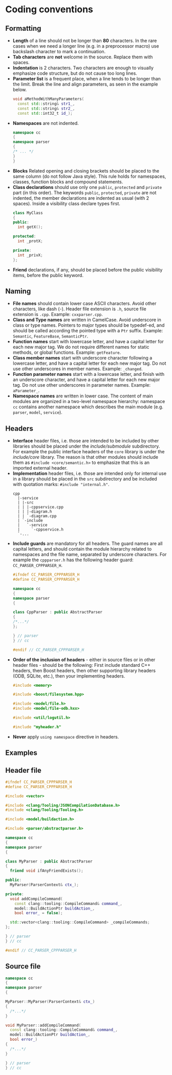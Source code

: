 Coding conventions
=================

Formatting
----------

- **Length** of a line should not be longer than **80** characters. In the rare
  cases when we need a longer line (e.g. in a preprocessor macro) use backslash
  character to mark a continuation.
- **Tab characters** are **not** welcome in the source. Replace them with
  spaces.
- **Indentation** is 2 characters. Two characters are enough to visually
  emphasize code structure, but do not cause too long lines.
- **Parameter list** is a frequent place, when a line tends to be longer than
  the limit. Break the line and align parameters, as seen in the example below.
  ```cpp
  void aMethodWithManyParameters(
    const std::string& str1_,
    const std::string& str2_,
    const std::int32_t id_);
  ```
- **Namespaces** are not indented.
  ```cpp
  namespace cc
  {
  namespace parser
  {
  /* ... */
  }
  }
  ```
- **Blocks** Related opening and closing brackets should be placed to the same
  column (do not follow Java style). This rule holds for namespaces, classes,
  function blocks and compound statements.
- **Class declarations** should use only one `public`, `protected` and
  `private` part (in this order). The keywords `public`, `protected`,
  `private` are not indented, the member declarations are indented as usual
  (with 2 spaces). Inside a visibility class declare types first.
  ```cpp
  class MyClass
  {
  public:
    int getX();

  protected:
    int _protX;

  private:
    int _privX;
  };
  ```
- **Friend** declarations, if any, should be placed before the public
  visibility items, before the public keyword.

Naming
------

- **File names** should contain lower case ASCII characters. Avoid other
  characters, like dash (-). Header file extension is `.h`, source file
  extension is `.cpp`. Example: `cxxparser.cpp`.
- **Class and Type names** are written in CamelCase. Avoid underscore in class
  or type names. Pointers to major types should be typedef-ed, and should be
  called according the pointed type with a `Ptr` suffix. Example: `Semantic`,
  `FeatureBase`, `SemanticPtr`.
- **Function names** start with lowercase letter, and have a capital letter for
  each new major tag. We do not require different names for static methods, or
  global functions. Example: `getFeature`.
- **Class member names** start with underscore character following a lowercase
  letter, and have a capital letter for each new major tag. Do not use other
  underscores in member names. Example: `_changed`.
- **Function parameter names** start with a lowercase letter, and finish with
  an underscore character, and have a capital letter for each new major tag. Do
  not use other underscores in parameter names. Example: `aParameter_`.
- **Namespace names** are written in lower case. The content of main modules
  are organized in a two-level namespace hierarchy: namespace `cc` contains
  another namespace which describes the main module (e.g. `parser`, `model`,
  `service`).

Headers
-------

- **Interface** header files, i.e. those are intended to be included by other
  libraries should be placed under the _include/submodule_ subdirectory. For
  example the public interface headers of the `core` library is under the
  _include/core_ library. The reason is that other modules should include them
  as `#include <core/semantic.h>` to emphasize that this is an imported
  external header.
- **Implementation** header files, i.e. those are intended only for internal
  use in a library should be placed in the `src` subdirectory and be included
  with quotation marks: `#include "internal.h"`.
  ~~~
  cpp
    |-service
    | |-src
    | | |-cppservice.cpp
    | | |-diagram.h
    | | `-diagram.cpp
    | `-include
    |   `-service
    |     `-cppservice.h
    `-...
  ~~~
- **Include guards** are mandatory for all headers. The guard names are all
  capital letters, and should contain the module hierarchy related to
  namespaces and the file name, separated by underscore characters. For example
  the `cppparser.h` has the following header guard: `CC_PARSER_CPPPARSER_H`.
  ```cpp
  #ifndef CC_PARSER_CPPPARSER_H
  #define CC_PARSER_CPPPARSER_H

  namespace cc
  {
  namespace parser
  {

  class CppParser : public AbstractParser
  {
  /*...*/
  };

  } // parser
  } // cc

  #endif // CC_PARSER_CPPPARSER_H
  ```
- **Order of the inclusion of headers** - either in source files or in other
  header files - should be the following: First include standard C++ headers,
  then Boost headers, then other supporting library headers (ODB, SQLite,
  etc.), then your implementing headers.
  ```cpp
  #include <memory>

  #include <boost/filesystem.hpp>

  #include <model/file.h>
  #include <model/file-odb.hxx>

  #include <util/logutil.h>

  #include "myheader.h"
  ```
- **Never** apply `using namespace` directive in headers.

Examples
--------

## Header file ##
```cpp
#ifndef CC_PARSER_CPPPARSER_H
#define CC_PARSER_CPPPARSER_H

#include <vector>

#include <clang/Tooling/JSONCompilationDatabase.h>
#include <clang/Tooling/Tooling.h>

#include <model/buildaction.h>

#include <parser/abstractparser.h>

namespace cc
{
namespace parser
{

class MyParser : public AbstractParser
{
  friend void ifAnyFriendExists();

public:
  MyParser(ParserContext& ctx_);

private:
  void addCompileCommand(
    const clang::tooling::CompileCommand& command_,
    model::BuildActionPtr buildAction_,
    bool error_ = false);

  std::vector<clang::tooling::CompileCommand> _compileCommands;
};

} // parser
} // cc

#endif // CC_PARSER_CPPPARSER_H
```

## Source file ##
```cpp
namespace cc
{
namespace parser
{

MyParser::MyParser(ParserContext& ctx_)
{
  /*...*/
}

void MyParser::addCompileCommand(
  const clang::tooling::CompileCommand& command_,
  model::BuildActionPtr buildAction_,
  bool error_)
{
  /*...*/
}

} // parser
} // cc
```
